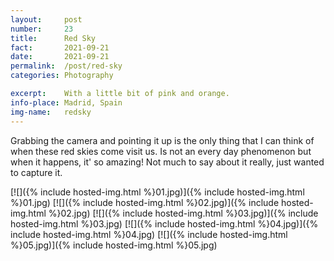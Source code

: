 ```yaml
---
layout: 	post
number:		23
title:  	Red Sky
fact:   	2021-09-21
date:   	2021-09-21
permalink:	/post/red-sky
categories: Photography

excerpt: 	With a little bit of pink and orange.
info-place: Madrid, Spain
img-name:	redsky
---
```


Grabbing the camera and pointing it up is the only thing that I can think of when these red skies come visit us. Is not an every day phenomenon but when it happens, it' so amazing! Not much to say about it really, just wanted to capture it.

<div class="gallery-{{ page.layout }}" markdown="1">

[![]({% include hosted-img.html %}01.jpg)]({% include hosted-img.html %}01.jpg)
[![]({% include hosted-img.html %}02.jpg)]({% include hosted-img.html %}02.jpg)
[![]({% include hosted-img.html %}03.jpg)]({% include hosted-img.html %}03.jpg)
[![]({% include hosted-img.html %}04.jpg)]({% include hosted-img.html %}04.jpg)
[![]({% include hosted-img.html %}05.jpg)]({% include hosted-img.html %}05.jpg)

</div>